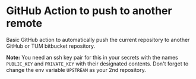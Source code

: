 # GitHub Action to push to another remote

Basic GitHub action to automatically push the current repository to another GitHub or TUM bitbucket repository.

**Note:** You need an ssh key pair for this in your secrets with the names `PUBLIC_KEY` and `PRIVATE_KEY` with their designated contents.
Don't forget to change the env variable `UPSTREAM` as your 2nd repository.

